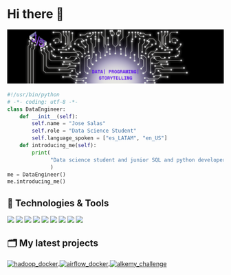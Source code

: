 # Hi there 👋

![Banner](./css_estilos/banner.png)

```python
#!/usr/bin/python
# -*- coding: utf-8 -*-
class DataEngineer:
    def __init__(self):
        self.name = "Jose Salas"
        self.role = "Data Science Student"
        self.language_spoken = ["es_LATAM", "en_US"]
    def introducing_me(self):
        print(
              "Data science student and junior SQL and python developer, with knowledge in ETL development and data pipelines, orchestration and workflows, containerization, testing, version control, database management, big data, and experience as aviation quality and safety management data analyst in aircraft maintenance. Characterized by: discovering new ways to solve problems, quick adaptability, an understanding of the business context, clear expression of ideas through precise and brief stories, and passion for learning."
              )
me = DataEngineer()
me.introducing_me()
```

## 🔧 Technologies & Tools

![](https://img.shields.io/badge/Code-Python-informational?style=flat&logo=python&logoColor=white&color=6aa6f8)
![](https://img.shields.io/badge/Tools-PostgreSQL-informational?style=flat&logo=postgresql&logoColor=white&color=6aa6f8)
![](https://img.shields.io/badge/Tools-MySQL-informational?style=flat&logo=MySQL&logoColor=white&color=6aa6f8)
![](https://img.shields.io/badge/OS-Linux-informational?style=flat&logo=linux&logoColor=white&color=6aa6f8)
![](https://img.shields.io/badge/Shell-Bash-informational?style=flat&logo=gnu-bash&logoColor=white&color=6aa6f8)
![](https://img.shields.io/badge/Editor-VS_Code-informational?style=flat&logo=visual-studio-code&logoColor=white&color=6aa6f8)
![](https://img.shields.io/badge/Tools-Docker-informational?style=flat&logo=docker&logoColor=white&color=6aa6f8)
![](https://img.shields.io/badge/Tools-Hadoop-informational?style=flat&logo=Hadoop&logoColor=white&color=6aa6f8)
![](https://img.shields.io/badge/Tools-Airflow-informational?style=flat&logo=Airflow&logoColor=white&color=6aa6f8)

## 🗂️ My latest projects

<a href="https://github.com/JoseSalas98/hadoop_docker">
  <img align="center" src="https://github-readme-stats.vercel.app/api/pin/?username=JoseSalas98&repo=hadoop_docker&show_icons=true&line_height=27&title_color=6aa6f8&text_color=8a919a&icon_color=6aa6f8&bg_color=22272e" alt="hadoop_docker" />
</a>

<a href="https://github.com/JoseSalas98/airflow_docker">
  <img align="center" src="https://github-readme-stats.vercel.app/api/pin/?username=JoseSalas98&repo=airflow_docker&show_icons=true&line_height=27&title_color=6aa6f8&text_color=8a919a&icon_color=6aa6f8&bg_color=22272e" alt="airflow_docker" />
</a>

<a href="https://github.com/JoseSalas98/alkemy_challenge">
  <img align="center" src="https://github-readme-stats.vercel.app/api/pin/?username=JoseSalas98&repo=alkemy_challenge&show_icons=true&line_height=27&title_color=6aa6f8&text_color=8a919a&icon_color=6aa6f8&bg_color=22272e" alt="alkemy_challenge" />
</a>
